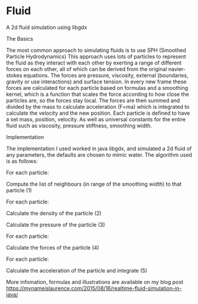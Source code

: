 # Fluid
A 2d fluid simulation using libgdx

The Basics

The most common approach to simulating fluids is to use SPH (Smoothed Particle Hydrodynamics) This approach uses lots of particles to represent the fluid as they interact with each other by exerting a range of different forces on each other, all of which can be derived from the original navier-stokes equations. The forces are pressure, viscosity, external (boundaries, gravity or use interactions) and surface tension.
In every new frame these forces are calculated for each particle based on formulas and a smoothing kernel, which is a function that scales the force according to how close the particles are, so the forces stay local. The forces are then summed and divided by the mass to calculate acceleration (F=ma) which is integrated to calculate the velocity and the new position.
Each particle is defined to have a set mass, position, velocity. As well as universal constants for the entire fluid such as viscosity, pressure stiffness, smoothing width.

 

Implementation

The implementation I used worked in java libgdx, and simulated a 2d fluid of any parameters, the defaults are chosen to mimic water.
The algorithm used is as follows:

For each particle:

  Compute the list of neighbours (in range of the smoothing width) to that particle (1)

For each particle:

  Calculate the density of the particle (2)
  
  Calculate the pressure of the particle (3)

For each particle:

  Calculate the forces of the particle (4)

For each particle:

  Calculate the acceleration of the particle and integrate (5)

 More infomation, formulas and illustrations are available on my blog post https://mynameislaurence.com/2015/08/16/realtime-fluid-simulation-in-java/